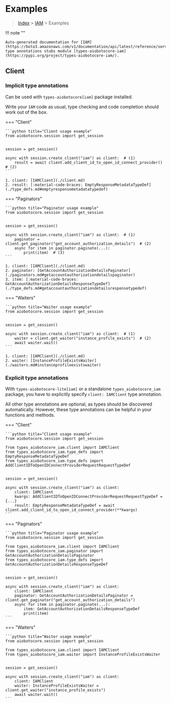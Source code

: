 # Examples

> [Index](../README.md) > [IAM](./README.md) > Examples

!!! note ""

    Auto-generated documentation for [IAM](https://boto3.amazonaws.com/v1/documentation/api/latest/reference/services/iam.html#IAM)
    type annotations stubs module [types-aiobotocore-iam](https://pypi.org/project/types-aiobotocore-iam/).

## Client

### Implicit type annotations

Can be used with `types-aiobotocore[iam]` package installed.

Write your `IAM` code as usual,
type checking and code completion should work out of the box.



=== "Client"

    ```python title="Client usage example"
    from aiobotocore.session import get_session


    session = get_session()

    async with session.create_client("iam") as client:  # (1)
        result = await client.add_client_id_to_open_id_connect_provider()  # (2)
    ```

    1. client: [IAMClient](./client.md)
    2. result: [:material-code-braces: EmptyResponseMetadataTypeDef](./type_defs.md#emptyresponsemetadatatypedef) 



=== "Paginators"

    ```python title="Paginator usage example"
    from aiobotocore.session import get_session


    session = get_session()

    async with session.create_client("iam") as client:  # (1)
        paginator = client.get_paginator("get_account_authorization_details")  # (2)
        async for item in paginator.paginate(...):
            print(item)  # (3)
    ```

    1. client: [IAMClient](./client.md)
    2. paginator: [GetAccountAuthorizationDetailsPaginator](./paginators.md#getaccountauthorizationdetailspaginator)
    3. item: [:material-code-braces: GetAccountAuthorizationDetailsResponseTypeDef](./type_defs.md#getaccountauthorizationdetailsresponsetypedef) 



=== "Waiters"

    ```python title="Waiter usage example"
    from aiobotocore.session import get_session


    session = get_session()

    async with session.create_client("iam") as client:  # (1)
        waiter = client.get_waiter("instance_profile_exists")  # (2)
        await waiter.wait()
    ```

    1. client: [IAMClient](./client.md)
    2. waiter: [InstanceProfileExistsWaiter](./waiters.md#instanceprofileexistswaiter)


### Explicit type annotations

With `types-aiobotocore-lite[iam]`
or a standalone `types_aiobotocore_iam` package, you have to explicitly specify
`client: IAMClient` type annotation.

All other type annotations are optional, as types should be discovered automatically.
However, these type annotations can be helpful in your functions and methods.


=== "Client"

    ```python title="Client usage example"
    from aiobotocore.session import get_session

    from types_aiobotocore_iam.client import IAMClient
    from types_aiobotocore_iam.type_defs import EmptyResponseMetadataTypeDef
    from types_aiobotocore_iam.type_defs import AddClientIDToOpenIDConnectProviderRequestRequestTypeDef


    session = get_session()

    async with session.create_client("iam") as client:
        client: IAMClient
        kwargs: AddClientIDToOpenIDConnectProviderRequestRequestTypeDef = {...}
        result: EmptyResponseMetadataTypeDef = await client.add_client_id_to_open_id_connect_provider(**kwargs)
    ```



=== "Paginators"

    ```python title="Paginator usage example"
    from aiobotocore.session import get_session

    from types_aiobotocore_iam.client import IAMClient
    from types_aiobotocore_iam.paginator import GetAccountAuthorizationDetailsPaginator
    from types_aiobotocore_iam.type_defs import GetAccountAuthorizationDetailsResponseTypeDef


    session = get_session()

    async with session.create_client("iam") as client:
        client: IAMClient
        paginator: GetAccountAuthorizationDetailsPaginator = client.get_paginator("get_account_authorization_details")
        async for item in paginator.paginate(...):
            item: GetAccountAuthorizationDetailsResponseTypeDef
            print(item)
    ```



=== "Waiters"

    ```python title="Waiter usage example"
    from aiobotocore.session import get_session

    from types_aiobotocore_iam.client import IAMClient
    from types_aiobotocore_iam.waiter import InstanceProfileExistsWaiter


    session = get_session()

    async with session.create_client("iam") as client:
        client: IAMClient
        waiter: InstanceProfileExistsWaiter = client.get_waiter("instance_profile_exists")
        await waiter.wait()
    ```
